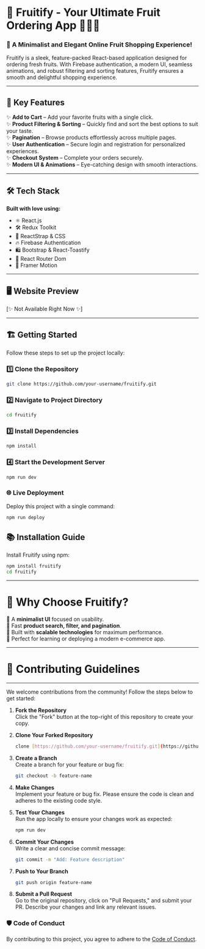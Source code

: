 # 🌟 **Fruitify - Your Ultimate Fruit Ordering App** 🍎🍇🍓  

### 🛒 **A Minimalist and Elegant Online Fruit Shopping Experience!**

Fruitify is a sleek, feature-packed React-based application designed for ordering fresh fruits. With Firebase authentication, a modern UI, seamless animations, and robust filtering and sorting features, Fruitify ensures a smooth and delightful shopping experience.  

---

## 🚀 **Key Features**  
✨ **Add to Cart** – Add your favorite fruits with a single click.  
✨ **Product Filtering & Sorting** – Quickly find and sort the best options to suit your taste.  
✨ **Pagination** – Browse products effortlessly across multiple pages.  
✨ **User Authentication** – Secure login and registration for personalized experiences.  
✨ **Checkout System** – Complete your orders securely.  
✨ **Modern UI & Animations** – Eye-catching design with smooth interactions.  

---

## 🛠️ **Tech Stack**

**Built with love using:**  
- ⚛️ React.js  
- 🛠️ Redux Toolkit  
- 🎨 ReactStrap & CSS  
- 🔥 Firebase Authentication  
- 🛍️ Bootstrap & React-Toastify  
- 🔗 React Router Dom  
- 💫 Framer Motion  

---

## 🖥️ **Website Preview**

[✨ Not Available Right Now ✨]

---

## 🏗️ **Getting Started**

Follow these steps to set up the project locally:

### 1️⃣ Clone the Repository  
```bash
git clone https://github.com/your-username/fruitify.git
```

### 2️⃣ Navigate to Project Directory
```bash
cd fruitify
```
### 3️⃣ Install Dependencies
```bash
npm install
```
### 4️⃣ Start the Development Server
```bash
npm run dev
```
### 🌐 Live Deployment
Deploy this project with a single command:

``` bash
npm run deploy
```
## 📚 Installation Guide
Install Fruitify using npm:
```bash
npm install fruitify
cd fruitify
```

---------------------------
# 🎉 **Why Choose Fruitify?**

🍉 A **minimalist UI** focused on usability. <br>
🍋 Fast **product search, filter, and pagination**. <br>
🍒 Built with **scalable technologies** for maximum performance. <br>
🍍 Perfect for learning or deploying a modern e-commerce app. 

---------------------------


# 🤝 **Contributing Guidelines**
------------------------------

We welcome contributions from the community! Follow the steps below to get started:

1.  **Fork the Repository**  
Click the "Fork" button at the top-right of this repository to create your copy.
    
2.  **Clone Your Forked Repository**  
    ```bash
    clone [https://github.com/your-username/fruitify.git](https://github.com/Muhammad-waqas1/Fruitify---Minimalist-React-Fruit-Ordering-App-.git)
    ```
    
4.  **Create a Branch**  
    Create a branch for your feature or bug fix:  
    ```bash
    git checkout -b feature-name
    ```
    
5.  **Make Changes**  
Implement your feature or bug fix. Please ensure the code is clean and adheres to the existing code style.
    
6.  **Test Your Changes**  
Run the app locally to ensure your changes work as expected:  
    ```bash
    npm run dev
    ```
    
7.  **Commit Your Changes**  
  Write a clear and concise commit message:  
    ```bash
    git commit -m "Add: Feature description"
    ```
    
8.  **Push to Your Branch**  
    ```bash
    git push origin feature-name
    ```
    
9.  **Submit a Pull Request**  
    Go to the original repository, click on "Pull Requests," and submit your PR. Describe your changes and link any relevant issues.
    

### 🛡️ Code of Conduct

By contributing to this project, you agree to adhere to the [Code of Conduct](#).
